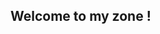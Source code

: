 ## Welcome to my zone !

<!--
**dnjs0718/dnjs0718** is a ✨ _special_ ✨ repository because its `README.md` (this file) appears on your GitHub profile.


### 📚 I’m currently studying on Wecode
### 🌱 I’m currently learning Python3 and Django
### 📞 Do you want to contact me? dnjs0718@gmail.com






